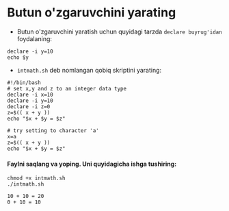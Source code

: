 # Butun o'zgaruvchini yarating

- Butun o'zgaruvchini yaratish uchun quyidagi tarzda ```declare buyrug'idan``` foydalaning:

```
declare -i y=10
echo $y
```

- ```intmath.sh``` deb nomlangan qobiq skriptini yarating:


```
#!/bin/bash
# set x,y and z to an integer data type
declare -i x=10
declare -i y=10
declare -i z=0
z=$(( x + y ))
echo "$x + $y = $z"

# try setting to character 'a'
x=a
z=$(( x + y ))
echo "$x + $y = $z"
```

#### Faylni saqlang va yoping. Uni quyidagicha ishga tushiring:

```
chmod +x intmath.sh
./intmath.sh
```

```
10 + 10 = 20
0 + 10 = 10
```